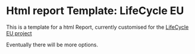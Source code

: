 <h1>Html report Template: LifeCycle EU</h1>

This is a template for a html Report, currently customised for the <a href="https://lifecycle-project.eu">LifeCycle EU project</a>

Eventually there will be more options.
